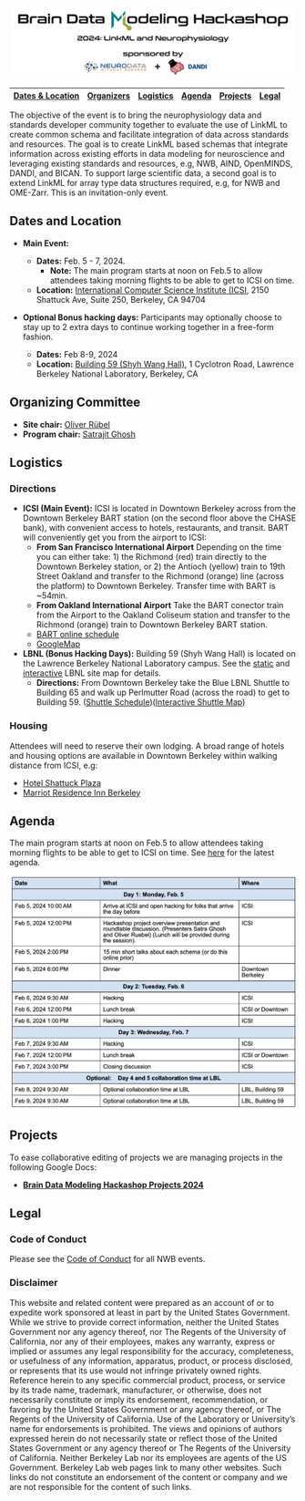 <img alt="Brain Data Modeling Hackashop 2024" src="images/banner_bdmh_2024.png">

| [Dates & Location](#dates-and-location) | [Organizers](#organizing-committee)  | [Logistics](#logistics) | [Agenda](#agenda) | [Projects](#projects) | [Legal](#legal) |
|-----------------------------------------|--------------------------------------|-------------------------|-------------------|-----------------------|-----------------|


The objective of the event is to bring the neurophysiology data and standards developer community together to evaluate the use of LinkML to create common schema and facilitate integration of data across standards and resources. The goal is to create LinkML based schemas that integrate information across existing efforts in data modeling for neuroscience and leveraging existing standards and resources, e.g, NWB, AIND, OpenMINDS, DANDI, and BICAN. To support large scientific data, a second goal is to extend LinkML for array type data structures required, e.g, for NWB and OME-Zarr. This is an invitation-only event.


## Dates and Location

- **Main Event:** 
    - **Dates:** Feb. 5 - 7, 2024. 
        - **Note:** The main program starts at noon on Feb.5 to allow attendees taking morning flights to be able to get to ICSI on time.
    - **Location:** [International Computer Science Institute (ICSI](https://www.icsi.berkeley.edu), 2150 Shattuck Ave, Suite 250,  Berkeley, CA 94704


- **Optional Bonus hacking days:** Participants may optionally choose to stay up to 2 extra days to continue working together in a free-form fashion.
    - **Dates:** Feb 8-9, 2024   
    - **Location:** [Building 59 (Shyh Wang Hall)](https://map.lbl.gov/#ctdl-UMAP_2012091840117,BLD_2013013161357), 1 Cyclotron Road, Lawrence Berkeley National Laboratory, Berkeley, CA 

## Organizing Committee

* **Site chair:** [Oliver Rübel](https://crd.lbl.gov/divisions/scidata/computational-biosciences/members/staff/oliver-ruebel-bio/)
* **Program chair:** [Satrajit Ghosh](https://mcgovern.mit.edu/profile/satrajit-ghosh/) 

## Logistics

### Directions
 - **ICSI (Main Event):** ICSI is located in Downtown Berkeley across from the Downtown Berkeley BART station (on the second floor above the CHASE bank), with convenient access to hotels, restaurants, and transit. BART will conveniently get you from the airport to ICSI:
     - **From San Francisco International Airport** Depending on the time you can either take: 1) the Richmond (red) train directly to the Downtown Berkeley station, or 2) the Antioch (yellow) train to 19th Street Oakland and transfer to the Richmond (orange) line (across the platform) to Downtown Berkeley. Transfer time with BART is ~54min.
     - **From Oakland International Airport** Take the BART conector train from the Airport to the Oakland Coliseum station and transfer to the Richmond (orange) train to Downtown Berkeley BART station. 
     - [BART online schedule](https://www.bart.gov/planner)
     - [GoogleMap](https://www.google.com/maps/place/International+Computer+Science+Institute/@37.8700159,-122.2695811,18z/data=!3m2!4b1!5s0x80857e9eacbaf82b:0x71414272a685c989!4m6!3m5!1s0x80857e99566a4815:0x9226568954e914ed!8m2!3d37.8700159!4d-122.2685444!16s%2Fg%2F1vb9d8mq?entry=ttu)
 - **LBNL (Bonus Hacking Days):**  Building 59 (Shyh Wang Hall) is located on the Lawrence Berkeley National Laboratory campus. See the [static](https://www2.lbl.gov/Workplace/lab-site-map.html) and 
   [interactive](https://map.lbl.gov/#ctdl-UMAP_2012091840117,BLD_2013013161357) LBNL site map for details. 
    - **Directions:** From Downtown Berkeley take the Blue LBNL Shuttle to Building 65 and walk up Perlmutter Road (across the road) to get to Building 59. ([Shuttle Schedule](https://commute.lbl.gov/resource/shuttle-buses/maps-routes-schedules/blue-route/))([Interactive Shuttle Map](https://lbnl.tripshot.com/g/tms/Public.html#RoutePlace:{%22regionId%22:%22CA558DDC-D7F2-4B48-9CAC-DEEA1134F820%22,%20%22date%22:{%22year%22:2024,%20%22month%22:2,%20%22day%22:5},%20%22routeOrRouteGroupId%22:%224C323EB6-C911-4446-8DCB-33593A881548%22,%20%22noNav%22:false}))

### Housing

Attendees will need to reserve their own lodging. A broad range of hotels and housing options are available in Downtown Berkeley within walking distance from ICSI, e.g:

- [Hotel Shattuck Plaza](https://www.hotelshattuckplaza.com/)
- [Marriot Residence Inn Berkeley](https://www.marriott.com/en-us/hotels/oakrr-residence-inn-berkeley/overview/)

## Agenda

The main program starts at noon on Feb.5 to allow attendees taking morning flights to be able to get to ICSI on time. See [here](https://docs.google.com/document/d/e/2PACX-1vTltxVMTAF4QzTWe3MFddIgdypSlXEwBaSISAowz8cp9okXzRznCatwQNbRGrJGbYCY-0vxf3jEHu2_/pub) for the latest agenda. 


<a href="https://docs.google.com/document/d/e/2PACX-1vTltxVMTAF4QzTWe3MFddIgdypSlXEwBaSISAowz8cp9okXzRznCatwQNbRGrJGbYCY-0vxf3jEHu2_/pub"><img alt="Agenda Brain Data Modeling Hackashop 2024" src="images/agenda.png"></a>

## Projects

To ease collaborative editing of projects we are managing projects in the following Google Docs:

* [**Brain Data Modeling Hackashop Projects 2024**](https://docs.google.com/document/d/1cvIr3FtUtxcsZJXKPbwiNtBctxNxnYnzU1xxSHkyg44/edit?usp=sharing)


## Legal

### Code of Conduct

Please see the [Code of Conduct](https://neurodatawithoutborders.github.io/nwb_hackathons/code_of_conduct) for all NWB events.

### Disclaimer

This website and related content were prepared as an account of or to expedite work sponsored at least in part by 
the United States Government. While we strive to provide correct information, neither the United States Government 
nor any agency thereof, nor The Regents of the University of California, nor any of their employees, makes any 
warranty, express or implied  or assumes any legal responsibility for the accuracy, completeness, or usefulness of 
any information, apparatus, product, or process disclosed, or represents that its use would not infringe privately 
owned rights. Reference herein to any specific commercial product, process, or service by its trade name, trademark, 
manufacturer, or otherwise, does not necessarily constitute or imply its endorsement, recommendation, or favoring by 
the United States Government or any agency thereof, or The Regents of the University of California.  Use of the 
Laboratory or University’s name for endorsements is prohibited. The views and opinions of authors expressed herein 
do not necessarily state or reflect those of the United States Government or any agency thereof or The Regents of 
the University of California.  Neither Berkeley Lab nor its employees are agents of the US Government. Berkeley Lab 
web pages link to many other websites.  Such links do not constitute an endorsement of the content or company and we 
are not responsible for the content of such links.


